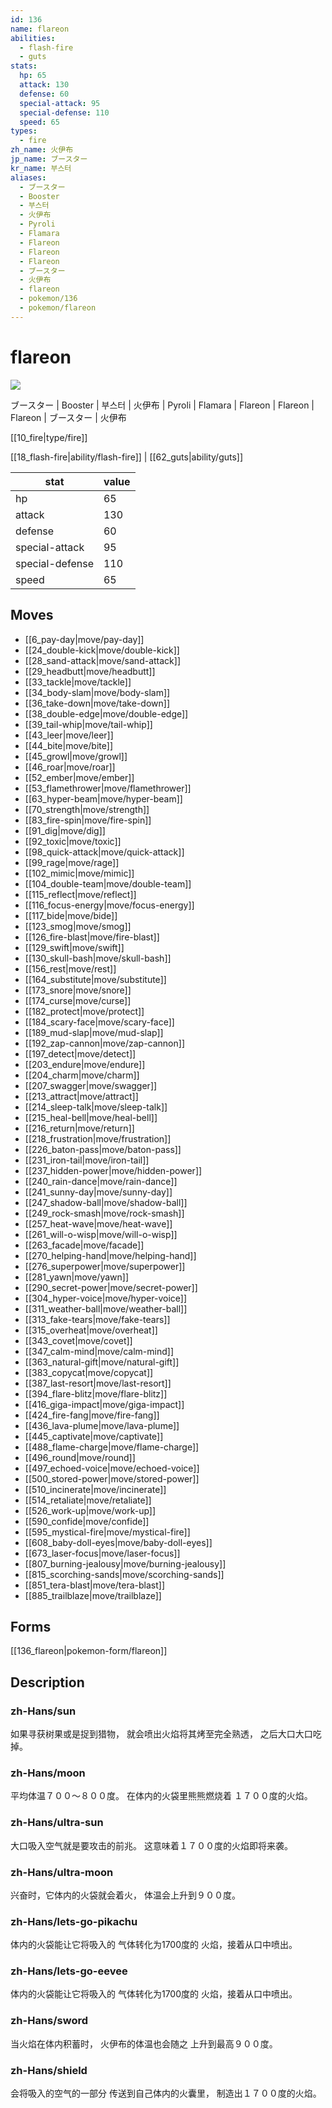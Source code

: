 ```yaml
---
id: 136
name: flareon
abilities:
  - flash-fire
  - guts
stats:
  hp: 65
  attack: 130
  defense: 60
  special-attack: 95
  special-defense: 110
  speed: 65
types:
  - fire
zh_name: 火伊布
jp_name: ブースター
kr_name: 부스터
aliases:
  - ブースター
  - Booster
  - 부스터
  - 火伊布
  - Pyroli
  - Flamara
  - Flareon
  - Flareon
  - Flareon
  - ブースター
  - 火伊布
  - flareon
  - pokemon/136
  - pokemon/flareon
---
```

# flareon

![](https://raw.githubusercontent.com/PokeAPI/sprites/master/sprites/pokemon/136.png)

ブースター | Booster | 부스터 | 火伊布 | Pyroli | Flamara | Flareon | Flareon | Flareon | ブースター | 火伊布

[[10_fire|type/fire]]

[[18_flash-fire|ability/flash-fire]] | [[62_guts|ability/guts]]

|stat|value|
|---|---|
|hp|65|
|attack|130|
|defense|60|
|special-attack|95|
|special-defense|110|
|speed|65|


## Moves

- [[6_pay-day|move/pay-day]]
- [[24_double-kick|move/double-kick]]
- [[28_sand-attack|move/sand-attack]]
- [[29_headbutt|move/headbutt]]
- [[33_tackle|move/tackle]]
- [[34_body-slam|move/body-slam]]
- [[36_take-down|move/take-down]]
- [[38_double-edge|move/double-edge]]
- [[39_tail-whip|move/tail-whip]]
- [[43_leer|move/leer]]
- [[44_bite|move/bite]]
- [[45_growl|move/growl]]
- [[46_roar|move/roar]]
- [[52_ember|move/ember]]
- [[53_flamethrower|move/flamethrower]]
- [[63_hyper-beam|move/hyper-beam]]
- [[70_strength|move/strength]]
- [[83_fire-spin|move/fire-spin]]
- [[91_dig|move/dig]]
- [[92_toxic|move/toxic]]
- [[98_quick-attack|move/quick-attack]]
- [[99_rage|move/rage]]
- [[102_mimic|move/mimic]]
- [[104_double-team|move/double-team]]
- [[115_reflect|move/reflect]]
- [[116_focus-energy|move/focus-energy]]
- [[117_bide|move/bide]]
- [[123_smog|move/smog]]
- [[126_fire-blast|move/fire-blast]]
- [[129_swift|move/swift]]
- [[130_skull-bash|move/skull-bash]]
- [[156_rest|move/rest]]
- [[164_substitute|move/substitute]]
- [[173_snore|move/snore]]
- [[174_curse|move/curse]]
- [[182_protect|move/protect]]
- [[184_scary-face|move/scary-face]]
- [[189_mud-slap|move/mud-slap]]
- [[192_zap-cannon|move/zap-cannon]]
- [[197_detect|move/detect]]
- [[203_endure|move/endure]]
- [[204_charm|move/charm]]
- [[207_swagger|move/swagger]]
- [[213_attract|move/attract]]
- [[214_sleep-talk|move/sleep-talk]]
- [[215_heal-bell|move/heal-bell]]
- [[216_return|move/return]]
- [[218_frustration|move/frustration]]
- [[226_baton-pass|move/baton-pass]]
- [[231_iron-tail|move/iron-tail]]
- [[237_hidden-power|move/hidden-power]]
- [[240_rain-dance|move/rain-dance]]
- [[241_sunny-day|move/sunny-day]]
- [[247_shadow-ball|move/shadow-ball]]
- [[249_rock-smash|move/rock-smash]]
- [[257_heat-wave|move/heat-wave]]
- [[261_will-o-wisp|move/will-o-wisp]]
- [[263_facade|move/facade]]
- [[270_helping-hand|move/helping-hand]]
- [[276_superpower|move/superpower]]
- [[281_yawn|move/yawn]]
- [[290_secret-power|move/secret-power]]
- [[304_hyper-voice|move/hyper-voice]]
- [[311_weather-ball|move/weather-ball]]
- [[313_fake-tears|move/fake-tears]]
- [[315_overheat|move/overheat]]
- [[343_covet|move/covet]]
- [[347_calm-mind|move/calm-mind]]
- [[363_natural-gift|move/natural-gift]]
- [[383_copycat|move/copycat]]
- [[387_last-resort|move/last-resort]]
- [[394_flare-blitz|move/flare-blitz]]
- [[416_giga-impact|move/giga-impact]]
- [[424_fire-fang|move/fire-fang]]
- [[436_lava-plume|move/lava-plume]]
- [[445_captivate|move/captivate]]
- [[488_flame-charge|move/flame-charge]]
- [[496_round|move/round]]
- [[497_echoed-voice|move/echoed-voice]]
- [[500_stored-power|move/stored-power]]
- [[510_incinerate|move/incinerate]]
- [[514_retaliate|move/retaliate]]
- [[526_work-up|move/work-up]]
- [[590_confide|move/confide]]
- [[595_mystical-fire|move/mystical-fire]]
- [[608_baby-doll-eyes|move/baby-doll-eyes]]
- [[673_laser-focus|move/laser-focus]]
- [[807_burning-jealousy|move/burning-jealousy]]
- [[815_scorching-sands|move/scorching-sands]]
- [[851_tera-blast|move/tera-blast]]
- [[885_trailblaze|move/trailblaze]]

## Forms



[[136_flareon|pokemon-form/flareon]]

## Description

### zh-Hans/sun

如果寻获树果或是捉到猎物，
就会喷出火焰将其烤至完全熟透，
之后大口大口吃掉。

### zh-Hans/moon

平均体温７００～８００度。
在体内的火袋里熊熊燃烧着
１７００度的火焰。

### zh-Hans/ultra-sun

大口吸入空气就是要攻击的前兆。
这意味着１７００度的火焰即将来袭。

### zh-Hans/ultra-moon

兴奋时，它体内的火袋就会着火，
体温会上升到９００度。

### zh-Hans/lets-go-pikachu

体内的火袋能让它将吸入的
气体转化为1700度的
火焰，接着从口中喷出。

### zh-Hans/lets-go-eevee

体内的火袋能让它将吸入的
气体转化为1700度的
火焰，接着从口中喷出。

### zh-Hans/sword

当火焰在体内积蓄时，
火伊布的体温也会随之
上升到最高９００度。

### zh-Hans/shield

会将吸入的空气的一部分
传送到自己体内的火囊里，
制造出１７００度的火焰。

